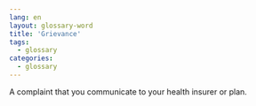 ```yaml
---
lang: en
layout: glossary-word
title: 'Grievance'
tags:
  - glossary
categories:
  - glossary
---
```

A complaint that you communicate to your health insurer or plan.